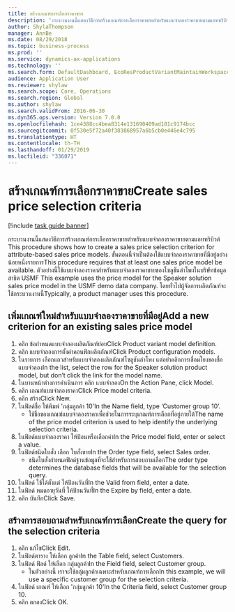 ```yaml
---
title: สร้างเกณฑ์การเลือกราคาขาย
description: 'กระบวนงานนี้แสดงวิธีการสร้างเกณฑ์การเลือกราคาขายสำหรับแบบจำลองราคาขายตามแอททริบิวต์ '
author: ShylaThompson
manager: AnnBe
ms.date: 08/29/2018
ms.topic: business-process
ms.prod: ''
ms.service: dynamics-ax-applications
ms.technology: ''
ms.search.form: DefaultDashboard, EcoResProductVariantMaintainWorkspace, PCProductConfigurationModelListPage, PCPriceModelSelectionCriteria, SysQueryForm, SysQueryTableLookUp, SysQueryFieldLookUp
audience: Application User
ms.reviewer: shylaw
ms.search.scope: Core, Operations
ms.search.region: Global
ms.author: shylaw
ms.search.validFrom: 2016-06-30
ms.dyn365.ops.version: Version 7.0.0
ms.openlocfilehash: 1ce4388cc4bea8314e131690409ad181c9174bcc
ms.sourcegitcommit: 0f530e5f72a40f383868957a6b5cb0e446e4c795
ms.translationtype: HT
ms.contentlocale: th-TH
ms.lasthandoff: 01/29/2019
ms.locfileid: "336071"
---
```

# <a name="create-sales-price-selection-criteria"></a><span data-ttu-id="1ef72-103">สร้างเกณฑ์การเลือกราคาขาย</span><span class="sxs-lookup"><span data-stu-id="1ef72-103">Create sales price selection criteria</span></span>

[!include [task guide banner](../../includes/task-guide-banner.md)]

<span data-ttu-id="1ef72-104">กระบวนงานนี้แสดงวิธีการสร้างเกณฑ์การเลือกราคาขายสำหรับแบบจำลองราคาขายตามแอททริบิวต์ </span><span class="sxs-lookup"><span data-stu-id="1ef72-104">This procedure shows how to create a sales price selection criterion for attribute-based sales price models.</span></span> <span data-ttu-id="1ef72-105">ขั้นตอนนี้จำเป็นต้องใช้แบบจำลองราคาขายที่มีอยู่อย่างน้อยหนึ่งรายการ</span><span class="sxs-lookup"><span data-stu-id="1ef72-105">This procedure requires that at least one sales price model be available.</span></span> <span data-ttu-id="1ef72-106">ตัวอย่างนี้ใช้แบบจำลองราคาสำหรับแบบจำลองราคาขายของโซลูชันลำโพงในบริษัทข้อมูลสาธิต USMF </span><span class="sxs-lookup"><span data-stu-id="1ef72-106">This example uses the price model for the Speaker solution sales price model in the USMF demo data company.</span></span> <span data-ttu-id="1ef72-107">โดยทั่วไปผู้จัดการผลิตภัณฑ์จะใช้กระบวนงานนี้</span><span class="sxs-lookup"><span data-stu-id="1ef72-107">Typically, a product manager uses this procedure.</span></span>


## <a name="add-a-new-criterion-for-an-existing-sales-price-model"></a><span data-ttu-id="1ef72-108">เพิ่มเกณฑ์ใหม่สำหรับแบบจำลองราคาขายที่มีอยู่</span><span class="sxs-lookup"><span data-stu-id="1ef72-108">Add a new criterion for an existing sales price model</span></span>
1. <span data-ttu-id="1ef72-109">คลิก ข้อกำหนดแบบจำลองผลิตภัณฑ์ย่อย</span><span class="sxs-lookup"><span data-stu-id="1ef72-109">Click Product variant model definition.</span></span>
2. <span data-ttu-id="1ef72-110">คลิก แบบจำลองการตั้งค่าคอนฟิกผลิตภัณฑ์</span><span class="sxs-lookup"><span data-stu-id="1ef72-110">Click Product configuration models.</span></span>
3. <span data-ttu-id="1ef72-111">ในรายการ เลือกแถวสำหรับแบบจำลองผลิตภัณฑ์โซลูชันลำโพง แต่อย่าคลิกการเชื่อมโยงของชื่อแบบจำลอง</span><span class="sxs-lookup"><span data-stu-id="1ef72-111">In the list, select the row for the Speaker solution product model, but don’t click the link for the model name.</span></span>
4. <span data-ttu-id="1ef72-112">ในบานหน้าต่างการดำเนินการ คลิก แบบจำลอง</span><span class="sxs-lookup"><span data-stu-id="1ef72-112">On the Action Pane, click Model.</span></span>
5. <span data-ttu-id="1ef72-113">คลิก เกณฑ์แบบจำลองราคา</span><span class="sxs-lookup"><span data-stu-id="1ef72-113">Click Price model criteria.</span></span>
6. <span data-ttu-id="1ef72-114">คลิก สร้าง</span><span class="sxs-lookup"><span data-stu-id="1ef72-114">Click New.</span></span>
7. <span data-ttu-id="1ef72-115">ในฟิลด์ชื่อ ให้พิมพ์ 'กลุ่มลูกค้า 10'</span><span class="sxs-lookup"><span data-stu-id="1ef72-115">In the Name field, type ‘Customer group 10’.</span></span>
    * <span data-ttu-id="1ef72-116">ใช้ชื่อของเกณฑ์แบบจำลองราคาเพื่อช่วยในการระบุเกณฑ์การเลือกที่อยู่ภายใต้</span><span class="sxs-lookup"><span data-stu-id="1ef72-116">The name of the price model criterion is used to help identify the underlying selection criteria.</span></span>  
8. <span data-ttu-id="1ef72-117">ในฟิลด์แบบจำลองราคา ให้ป้อนหรือเลือกค่า</span><span class="sxs-lookup"><span data-stu-id="1ef72-117">In the Price model field, enter or select a value.</span></span>
9. <span data-ttu-id="1ef72-118">ในฟิลด์ชนิดใบสั่ง เลือก ใบสั่งขาย</span><span class="sxs-lookup"><span data-stu-id="1ef72-118">In the Order type field, select Sales order.</span></span>
    * <span data-ttu-id="1ef72-119">ชนิดใบสั่งกำหนดฟิลด์ฐานข้อมูลที่จะใช้สำหรับการสอบถามเลือก</span><span class="sxs-lookup"><span data-stu-id="1ef72-119">The order type determines the database fields that will be available for the selection query.</span></span>  
10. <span data-ttu-id="1ef72-120">ในฟิลด์ ใช้ได้ตั้งแต่ ให้ป้อนวันที่</span><span class="sxs-lookup"><span data-stu-id="1ef72-120">In the Valid from field, enter a date.</span></span>
11. <span data-ttu-id="1ef72-121">ในฟิลด์ หมดอายุวันที่ ให้ป้อนวันที่</span><span class="sxs-lookup"><span data-stu-id="1ef72-121">In the Expire by field, enter a date.</span></span>
12. <span data-ttu-id="1ef72-122">คลิก บันทึก</span><span class="sxs-lookup"><span data-stu-id="1ef72-122">Click Save.</span></span>

## <a name="create-the-query-for-the-selection-criteria"></a><span data-ttu-id="1ef72-123">สร้างการสอบถามสำหรับเกณฑ์การเลือก</span><span class="sxs-lookup"><span data-stu-id="1ef72-123">Create the query for the selection criteria</span></span>
1. <span data-ttu-id="1ef72-124">คลิก แก้ไข</span><span class="sxs-lookup"><span data-stu-id="1ef72-124">Click Edit.</span></span>
2. <span data-ttu-id="1ef72-125">ในฟิลด์ตาราง ให้เลือก ลูกค้า</span><span class="sxs-lookup"><span data-stu-id="1ef72-125">In the Table field, select Customers.</span></span> 
3. <span data-ttu-id="1ef72-126">ในฟิลด์ ฟิลด์ ให้เลือก กลุ่มลูกค้า</span><span class="sxs-lookup"><span data-stu-id="1ef72-126">In the Field field, select Customer group.</span></span>
    * <span data-ttu-id="1ef72-127">ในตัวอย่างนี้ เราจะใช้กลุ่มลูกค้าเฉพาะสำหรับเกณฑ์การเลือก</span><span class="sxs-lookup"><span data-stu-id="1ef72-127">In this example, we will use a specific customer group for the selection criteria.</span></span>  
4. <span data-ttu-id="1ef72-128">ในฟิลด์ เกณฑ์ ให้เลือก 'กลุ่มลูกค้า 10'</span><span class="sxs-lookup"><span data-stu-id="1ef72-128">In the Criteria field, select Customer group 10.</span></span> 
5. <span data-ttu-id="1ef72-129">คลิก ตกลง</span><span class="sxs-lookup"><span data-stu-id="1ef72-129">Click OK.</span></span>

